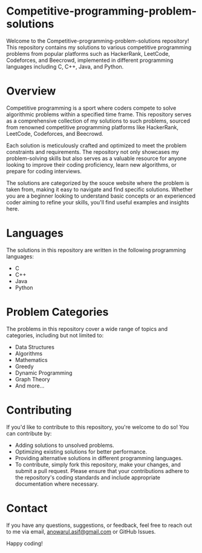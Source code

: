 # Competitive-programming-problem-solutions
Welcome to the Competitive-programming-problem-solutions repository! This repository contains my solutions to various competitive programming problems from popular platforms such as HackerRank, LeetCode, Codeforces, and Beecrowd, implemented in different programming languages including C, C++, Java, and Python.

# Overview
Competitive programming is a sport where coders compete to solve algorithmic problems within a specified time frame. This repository serves as a comprehensive collection of my solutions to such problems, sourced from renowned competitive programming platforms like HackerRank, LeetCode, Codeforces, and Beecrowd.

Each solution is meticulously crafted and optimized to meet the problem constraints and requirements. The repository not only showcases my problem-solving skills but also serves as a valuable resource for anyone looking to improve their coding proficiency, learn new algorithms, or prepare for coding interviews.

The solutions are categorized by the souce website where the problem is taken from, making it easy to navigate and find specific solutions. Whether you are a beginner looking to understand basic concepts or an experienced coder aiming to refine your skills, you'll find useful examples and insights here.


# Languages
The solutions in this repository are written in the following programming languages:
- C
- C++
- Java
- Python

# Problem Categories
The problems in this repository cover a wide range of topics and categories, including but not limited to:
- Data Structures
- Algorithms
- Mathematics
- Greedy
- Dynamic Programming
- Graph Theory
- And more...

# Contributing
If you'd like to contribute to this repository, you're welcome to do so! You can contribute by:
- Adding solutions to unsolved problems.
- Optimizing existing solutions for better performance.
- Providing alternative solutions in different programming languages.
- To contribute, simply fork this repository, make your changes, and submit a pull request. Please ensure that your contributions adhere to the repository's coding standards and include appropriate documentation where necessary.

# Contact
If you have any questions, suggestions, or feedback, feel free to reach out to me via email, anowarul.asif@gmail.com or GitHub Issues.

Happy coding!
